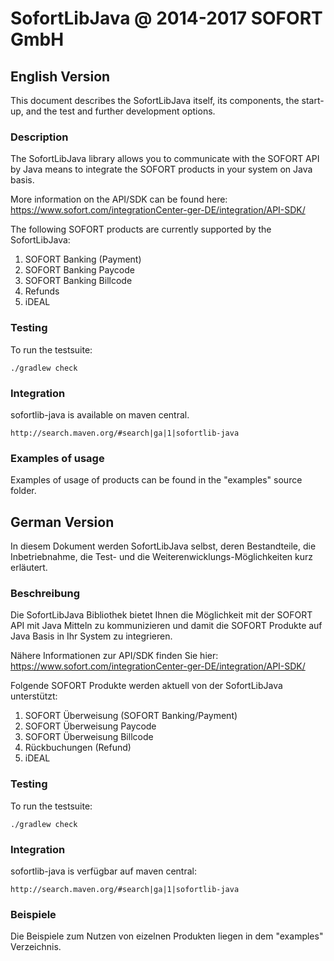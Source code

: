 # SofortLibJava @ 2014-2017 SOFORT GmbH

## English Version

This document describes the SofortLibJava itself, its components, the start-up, and the test and further development options.

### Description

The SofortLibJava library allows you to communicate with the SOFORT API by Java means to integrate the SOFORT products in your system on Java basis.

More information on the API/SDK can be found here:
https://www.sofort.com/integrationCenter-ger-DE/integration/API-SDK/

The following SOFORT products are currently supported by the SofortLibJava:

1. SOFORT Banking (Payment)
2. SOFORT Banking Paycode
3. SOFORT Banking Billcode
4. Refunds
5. iDEAL

### Testing

To run the testsuite:
```
./gradlew check
```

### Integration

sofortlib-java is available on maven central.
```
http://search.maven.org/#search|ga|1|sofortlib-java
```

### Examples of usage

Examples of usage of products can be found in the "examples" source folder.


## German Version

In diesem Dokument werden SofortLibJava selbst, deren Bestandteile, die Inbetriebnahme, die Test- und die Weiterenwicklungs-Möglichkeiten kurz erläutert.

### Beschreibung

Die SofortLibJava Bibliothek bietet Ihnen die Möglichkeit mit der SOFORT API mit Java Mitteln zu kommunizieren und damit die SOFORT Produkte auf Java Basis in Ihr System zu integrieren.

Nähere Informationen zur API/SDK finden Sie hier:
https://www.sofort.com/integrationCenter-ger-DE/integration/API-SDK/

Folgende SOFORT Produkte werden aktuell von der SofortLibJava unterstützt:

1. SOFORT Überweisung (SOFORT Banking/Payment)
2. SOFORT Überweisung Paycode
3. SOFORT Überweisung Billcode
4. Rückbuchungen (Refund)
5. iDEAL

### Testing

To run the testsuite:
```
./gradlew check
```

### Integration

sofortlib-java is verfügbar auf maven central:
```
http://search.maven.org/#search|ga|1|sofortlib-java
```

### Beispiele

Die Beispiele zum Nutzen von eizelnen Produkten liegen in dem "examples" Verzeichnis.

